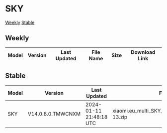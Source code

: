 # SKY
[Weekly](#Weekly)  [Stable](#Stable)
## Weekly
| Model | Version | Last Updated | File Name | Size | Download Link |
| ---- | ---- | ---- | ---- | ---- | ---- |
## Stable
| Model | Version | Last Updated | File Name | Size | Download Link |
| ---- | ---- | ---- | ---- | ---- | ---- |
| SKY | V14.0.8.0.TMWCNXM | 2024-01-11 21:48:18 UTC | xiaomi.eu_multi_SKY_V14.0.8.0.TMWCNXM_v14-13.zip | 4.4 GB | [SourceForge](https://sourceforge.net/projects/xiaomi-eu-multilang-miui-roms/files/xiaomi.eu/MIUI-STABLE-RELEASES/MIUIv14/xiaomi.eu_multi_SKY_V14.0.8.0.TMWCNXM_v14-13.zip/download) |
